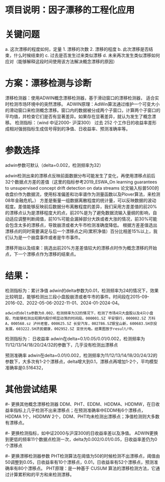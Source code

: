 # 项目说明：因子漂移的工程化应用

# 关键问题
a. 这次漂移的程度如何，定量
    1. 漂移的次数
    2. 漂移的程度
b. 此次漂移是否结束，什么时候结束的
c. 过去是否发生过来类似漂移
d. 未来再次发生类似漂移如何应对（能够解释这段时间使用该方法解决概念漂移的原因）

# 方案：漂移检测与诊断
漂移检测器：使用ADWIN概念漂移检测器，基于滑动窗口的漂移检测器， 适合实时检测市场环境中的突然漂移。
    ADWIN原理：AdWin算法通过维护一个可变大小的滑动窗口来检测概念漂移。窗口内的数据被分成两个子窗口，计算两个子窗口的平均值，并检查它们是否有显著差异。如果存在显著差异，就认为发生了概念漂移。
检测指标：（wind 中证2000- 沪深300） 过去 252 个工作日的收益率差形成相对强弱指标生成信号得到的净值、日收益率、预测准确率等。

# 参数选择
adwin参数可默认（delta=0.002，检测频率为32）

adwin检测出来的漂移点反映前面数据分布可能发生了变化，再使用漂移点前后32个数据点方差的差值（这里的指标参考2019_ESWA_On learning guarantees to unsupervised concept drift detection on data streams 论文输入标普500的收盘价作为数据流，使用标准偏差和功率谱作为测量函数以及Plover算法，来检测08年金融危机。）
方差是衡量一组数据离散程度的统计量，可以反映数据的波动程度。差值能够反映前后数据分布离散程度的差异，我们采用方差差值的前20%的漂移点认为是漂移程度大的点，前20%是为了避免数据流输入量纲的影响，自动适应调整判断阈值，前10%可能会漏掉部分大跌或者大涨的情况，前30%可能会包含太多的漂移点，导致崩溃或者大牛市检测准确度降低。
根据方差差值选出漂移点的同时需要满足与后一个漂移点之间(累积净值）百分比相差15%以上，我们认为是一个崩盘事件或者是牛市事件。

漂移开始以及结束：挑选出前20%方差差值较大的漂移点时作为概念漂移的开始点，下一个漂移点作为漂移的结束点。

# 结果：
检测指标为：累计净值
    adwin的delta参数为0.01，检测频率为24的情况下，效果比较明显，能够检测出三段小盘股崩溃或者牛市的事件。时间段在2015-09-2016-02、2022-05-06-2022-11-01、2024-01-2024-04。
    
    adwin的delta参数为0.002，检测频率为32的情况下，检测了市场4只大盘股以及4只小盘股，均能够检测出短期内股价明显动荡的时间段。000001.SZ 平安银行，000002.SZ 万科A，000568.sz 泸州老窖，000625.SZ 长安汽车，002786.SZ银宝山新，600683.SH京投发展，603222.SH济民健康，002952.SZ 亚世光电。结果图放于result/中。
    
检测指标为：
日收益率
    adwin在delta=0.1/0.05/0.01/0.002，检测频率为11/12/13/14/18/20/24/32的参数下，几乎没有检测出漂移点
    
预测准确率
    adwin在delta=0.01/0.002，检测频率为11/12/13/14/18/20/24/32的参数下，大多次有1-2个漂移点，delta增大到0.1，漂移点再增加1-2个，平均模型准确率是0.516432，

# 其他尝试结果
#- 更换其他概念漂移检测器
    DDM、PHT、EDDM、HDDMA、HDDMW，在日收益率指标上几乎检测不出来漂移点；在预测准确率中EDDM有6个漂移点，HDDMA 1个，HDDMW 2个，DDM、PHT均未检测出漂移点；净值检测则大多数有漂移点。

#- 更换检测指标，如中证2000与沪深300的日收益率差以及净值。
    ADWIN更换到更低的频率11个数据点检测一次，delta为0.002/0.01/0.05，日收益率差仍为0个漂移点

#- 更换漂移检测器参数
    PHT检测算法在阈值为50的时候检测不出漂移点，阈值由50调整到0.05，日收益率有10个漂移点，0.01，日收益率有52个漂移点，预测准确率有80个漂移点。
        PHT原理：是一种基于 CUSUM 算法的漂移检测方法，它通过计算累积和的平方和来检测漂移。



